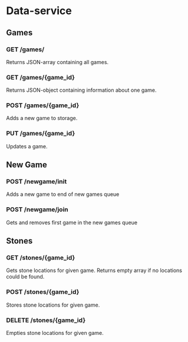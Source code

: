 # Data-service

## Games

### GET /games/

Returns JSON-array containing all games.

### GET /games/{game_id}

Returns JSON-object containing information about one game.

### POST /games/{game_id}

Adds a new game to storage.

### PUT /games/{game_id}

Updates a game.

## New Game

### POST /newgame/init

Adds a new game to end of new games queue

### POST /newgame/join

Gets and removes first game in the new games queue

## Stones

### GET /stones/{game_id}

Gets stone locations for given game. Returns empty array if no locations could be found.

### POST /stones/{game_id}

Stores stone locations for given game.

### DELETE /stones/{game_id}

Empties stone locations for given game.